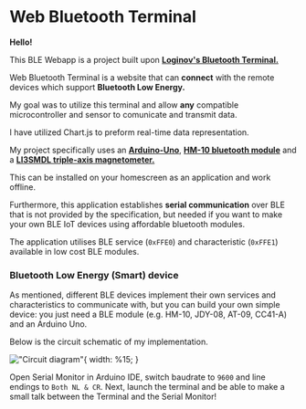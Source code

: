 # Web Bluetooth Terminal

  

**Hello!**

  

This BLE Webapp is a project built upon **[Loginov's Bluetooth Terminal.](https://github.com/loginov-rocks/bluetooth-terminal)**


Web Bluetooth Terminal is a website that can **connect** with the remote devices which support **Bluetooth Low Energy.**

My goal was to utilize this terminal and allow **any** compatible microcontroller and sensor to comunicate and transmit data. 

I have utilized Chart.js to preform real-time data representation. 

My project specifically uses an **[Arduino-Uno](https://en.wikipedia.org/wiki/Arduino_Uno)**, **[ HM-10 bluetooth module](https://store-usa.arduino.cc/products/bluetooth-low-energy-4-0-module-hm-10)** and a **[LI3SMDL triple-axis magnetometer.](https://www.adafruit.com/product/4479)**

This can be installed on your homescreen as an application and work offline.

Furthermore, this application establishes **serial communication** over BLE that is not provided by the specification, but needed if you want to make your own BLE IoT devices using affordable bluetooth modules.

  
The application utilises BLE service (`0xFFE0`) and characteristic (`0xFFE1`) available in low cost BLE modules.

 
### Bluetooth Low Energy (Smart) device

  

As mentioned, different BLE devices implement their own services and characteristics to communicate with, but you can build your own simple device: you just need a BLE module (e.g. HM-10, JDY-08, AT-09, CC41-A) and an Arduino Uno. 

Below is the circuit schematic of my implementation.

!["Circuit diagram"](https://github.com/danvinn/Web-Bluetooth-Terminal/blob/main/misc/Arduino-Bridge/circuitio.png){ width: %15; }

  
Open Serial Monitor in Arduino IDE, switch baudrate to `9600` and line endings to `Both NL & CR`. Next, launch the terminal and be able to make a small talk between the Terminal and the Serial Monitor!

 
